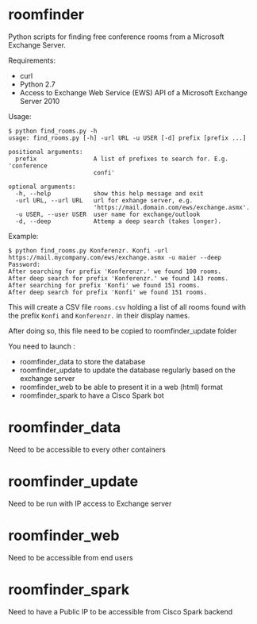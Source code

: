 roomfinder
==========

Python scripts for finding free conference rooms from a Microsoft Exchange Server.

Requirements:
 
 - curl
 - Python 2.7
 - Access to Exchange Web Service (EWS) API of a Microsoft Exchange Server 2010 

Usage:

	$ python find_rooms.py -h
	usage: find_rooms.py [-h] -url URL -u USER [-d] prefix [prefix ...]

	positional arguments:
	  prefix                A list of prefixes to search for. E.g. 'conference
	                        confi'

	optional arguments:
	  -h, --help            show this help message and exit
	  -url URL, --url URL   url for exhange server, e.g.
	                        'https://mail.domain.com/ews/exchange.asmx'.
	  -u USER, --user USER  user name for exchange/outlook
	  -d, --deep            Attemp a deep search (takes longer).




Example:
	
	$ python find_rooms.py Konferenzr. Konfi -url https://mail.mycompany.com/ews/exchange.asmx -u maier --deep
	Password:
	After searching for prefix 'Konferenzr.' we found 100 rooms.
	After deep search for prefix 'Konferenzr.' we found 143 rooms.
	After searching for prefix 'Konfi' we found 151 rooms.
	After deep search for prefix 'Konfi' we found 151 rooms.  

This will create a CSV file `rooms.csv` holding a list of all rooms found with the prefix `Konfi` and `Konferenzr.` in their display names.

After doing so, this file need to be copied to roomfinder_update folder


You need to launch :
 - roomfinder_data to store the database
 - roomfinder_update to update the database regularly based on the exchange server
 - roomfinder_web to be able to present it in a web (html) format
 - roomfinder_spark to have a Cisco Spark bot


roomfinder_data
=================
Need to be accessible to every other containers

roomfinder_update
=================
Need to be run with IP access to Exchange server

roomfinder_web
=================
Need to be accessible from end users

roomfinder_spark
=================
Need to have a Public IP to be accessible from Cisco Spark backend

